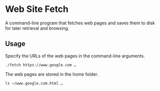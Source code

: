 <html>
<body>
<h1>Web Site Fetch</h1>
<p>A command-line program that fetches web pages and saves them to disk for later retrieval and browsing.</p>
<h2>Usage</h2>
<p>Specify the URLs of the web pages in the command-line arguments.</p>
<p>
    <code>./fetch https://www.google.com …</code>
</p>
<p>The web pages are stored in the home folder.</p>
<p>
    <code>ls ~/www.google.com.html …</code>
</p>
</body>
</html>
